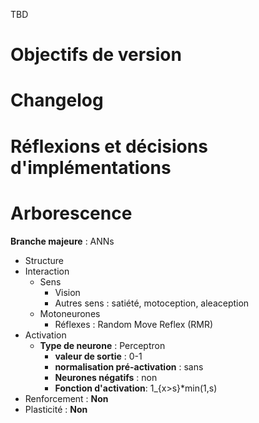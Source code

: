 TBD

# Objectifs de version
# Changelog
# Réflexions et décisions d'implémentations
# Arborescence
**Branche majeure** : ANNs
- Structure
- Interaction
  - Sens
	- Vision
	- Autres sens : satiété, motoception, aleaception
  - Motoneurones
	- Réflexes : Random Move Reflex (RMR)
- Activation
  - **Type de neurone** : Perceptron
	- **valeur de sortie** : 0-1
	- **normalisation pré-activation** : sans
	- **Neurones négatifs** : non
	- **Fonction d'activation**: 1_{x>s}*min(1,s)
- Renforcement : **Non**
- Plasticité : **Non**
